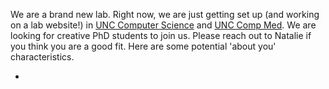 

We are a brand new lab. Right now, we are just getting set up (and working on a lab website!) in <a href="https://cs.unc.edu/"> UNC Computer Science</a> and <a href="https://www.med.unc.edu/compmed/"> UNC Comp Med</a>. We are looking for creative PhD students to join us. Please reach out to Natalie if you think you are a good fit. Here are some potential 'about you' characteristics.

* 
